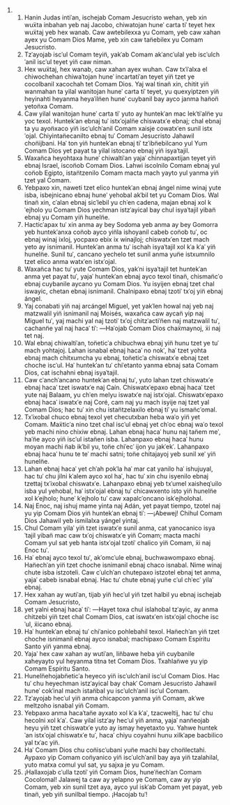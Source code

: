 <ol>
  <li>
    <ol>
      <li>Hanin Judas intiˈan, ischejab Comam Jesucristo wehan, yeb xin wuẍta inbahan yeb naj Jacobo, chiwatojan huneˈ carta tiˈ teyet hex wuẍtaj yeb hex wanab. Caw awtebilexxa yu Comam, yeb caw xahan ayex yu Comam Dios Mame, yeb xin caw tan̈ebilex yu Comam Jesucristo.</li>
      <li>Tzˈayojab iscˈul Comam teyin̈, yakˈab Comam akˈancˈulal yeb iscˈulchˈanil iscˈul teyet yin̈ caw niman.</li>
      <li>Hex wuẍtaj, hex wanab, caw xahan ayex wuhan. Caw txˈiˈalxa el chiwochehan chiwaˈtojan huneˈ incartatiˈan teyet yin̈ tzet ye cocolbanil xacochah tet Comam Dios. Yaj wal tinan̈ xin, chitit yin̈ wanmahan ta yilal wanitojan huneˈ carta tiˈ teyet, yu quexyiptzen yin̈ heyinahti heyanma heyaˈiln̈en huneˈ cuybanil bay ayco janma han̈on̈ yeton̈xa Comam.</li>
      <li>Caw yilal wanitojan huneˈ carta tiˈ yuto ay huntekˈan mac lekˈtiˈaln̈e yu yoc texol. Huntekˈan ebnaj tuˈ istxˈojaln̈e chiswatxˈe ebnaj; chal ebnaj ta yu ayon̈xaco yin̈ iscˈulchˈanil Comam xaisje cowatxˈen sunil istxˈojal. Chiyintan̈ecanilto ebnaj tuˈ Comam Jesucristo Jahawil chon̈ijbani. Haˈ ton yin̈ huntekˈan ebnaj tiˈ tzˈibn̈ebilcano yul Yum Comam Dios yet payat ta yilal istocano ebnaj yin̈ isyaˈtajil.</li>
      <li>Waxan̈ca heyohtaxa huneˈ chiwaltiˈan yajaˈ chinnapaxtijan teyet yin̈ ebnaj Israel, iscon̈ob Comam Dios. Lahwi iscolnilo Comam ebnaj yul con̈ob Egipto, istan̈tzenilo Comam macta mach yayto yul yanma yin̈ tzet yal Comam.</li>
      <li>Yebpaxo xin, naweti tzet elico huntekˈan ebnaj ángel nime winaj yute isba, isbejnicano ebnaj huneˈ yehobal akˈbil tet yu Comam Dios. Wal tinan̈ xin, cˈalan ebnaj sicˈlebil yu chˈen cadena, majan ebnaj xol kˈejholo yu Comam Dios yechman istzˈayical bay chul isyaˈtajil yiban̈ ebnaj yu Comam yin̈ huneln̈e.</li>
      <li>Hacticˈapax tuˈ xin anma ay bey Sodoma yeb anma ay bey Gomorra yeb huntekˈanxa con̈ob ayco yin̈la ishoyanil cabeb con̈ob tuˈ, oc ebnaj winaj ixloj, yocpaxo ebix ix winajloj; chiswatxˈen tzet mach yeto ay isnimanil. Huntekˈan anma tuˈ ischah isyaˈtajil xol kˈa kˈaˈ yin̈ huneln̈e. Sunil tuˈ, cancano yechelo tet sunil anma yun̈e istxumnilo tzet elico anma watxˈen istxˈojal.</li>
      <li>Waxan̈ca hac tuˈ yute Comam Dios, yakˈni isyaˈtajil tet huntekˈan anma yet payat tuˈ, yajaˈ huntekˈan ebnaj ayco texol tinan̈, chisman̈cˈo ebnaj cuybanile aycano yu Comam Dios. Yu isyijen ebnaj tzet chal iswayic, chetan ebnaj isnimanil. Chalnipaxo ebnaj tzotiˈ txˈoj yin̈ ebnaj ángel.</li>
      <li>Yaj conabati yin̈ naj arcángel Miguel, yet yakˈlen howal naj yeb naj matzwalil yin̈ isnimanil naj Moisés, waxan̈ca caw aycan̈ yip naj Miguel tuˈ, yaj machi yal naj tzotiˈ txˈoj chitzˈactiˈn̈en naj matzwalil tuˈ, cachann̈e yal naj hacaˈ tiˈ: ―Haˈojab Comam Dios chaẍmaynoj, ẍi naj tet naj.</li>
      <li>Wal ebnaj chiwaltiˈan, ton̈eticˈa chibuchwa ebnaj yin̈ hunu tzet ye tuˈ mach yohtajoj. Lahan isnabal ebnaj hacaˈ no nokˈ, haˈ tzet yohta ebnaj mach chitxumcha yu ebnaj, ton̈eticˈa chiswatxˈe ebnaj tzet choche iscˈul. Haˈ huntekˈan tuˈ chiˈetanto yanma ebnaj sata Comam Dios, cat ischahni ebnaj isyaˈtajil.</li>
      <li>Caw cˈanchˈancano huntekˈan ebnaj tuˈ, yuto lahan tzet chiswatxˈe ebnaj hacaˈ tzet iswatxˈe naj Caín. Chiswatxˈepaxo ebnaj hacaˈ tzet yute naj Balaam, yu chˈen melyu iswatxˈe naj istxˈojal. Chiswatxˈepaxo ebnaj hacaˈ iswatxˈe naj Coré, cam naj yu mach isyije naj tzet yal Comam Dios; hac tuˈ xin chu istan̈tzelaxilo ebnaj tiˈ yu isman̈cˈomal.</li>
      <li>Txˈixobal chuco ebnaj texol yet checutxban heba waˈo yin̈ yet Comam. Maẍticˈa nino tzet chal iscˈul ebnaj yet chˈoc ebnaj waˈo texol yeb machi nino chixiw ebnaj. Lahan ebnaj hacaˈ hunu naj tan̈em meˈ, haˈn̈e ayco yin̈ iscˈul istan̈en isba. Lahanpaxo ebnaj hacaˈ hunu moyan machi n̈ab ikˈbil yu, ton̈e chiˈecˈ ijon yu jakˈekˈ. Lahanpaxo ebnaj hacaˈ hunu te teˈ machi satni; ton̈e chitajayoj yeb sunil xeˈ yin̈ huneln̈e.</li>
      <li>Lahan ebnaj hacaˈ yet chˈah pokˈla haˈ mar cat yanilo haˈ ishujuyal, hac tuˈ chu jilni kˈalem ayco xol haˈ, hac tuˈ xin chu isyenilo ebnaj tzettaj txˈixobal chiswatxˈe. Lahanpaxo ebnaj yeb txˈumel xaisheqˈuilo isba yul yehobal, haˈ istxˈojal ebnaj tuˈ chicawxento isto yin̈ huneln̈e xol kˈejholo; huneˈ kˈejholo tuˈ caw xapalcˈoncano iskˈejholohal.</li>
      <li>Naj Enoc, naj ishuj mame yinta naj Adán, yet payat tiempo, tzotel naj yu yip Comam Dios yin̈ huntekˈan ebnaj tiˈ: ―¡Abewej! Chihul Comam Dios Jahawil yeb ismilalxa yángel yintaj.</li>
      <li>Chul Comam yilaˈ yin̈ tzet iswatxˈe sunil anma, cat yanocanico isyaˈtajil yiban̈ mac caw txˈoj chiswatxˈe yin̈ Comam; macta machi Comam yul sat yeb hanta istxˈojal tzotiˈ chalico yin̈ Comam, ẍi naj Enoc tuˈ.</li>
      <li>Haˈ ebnaj ayco texol tuˈ, akˈomcˈule ebnaj, buchwawompaxo ebnaj. Han̈echˈan yin̈ tzet choche isnimanil ebnaj chaco isnabal. Nime winaj chute isba istzoteli. Caw cˈulchˈan chutepaxo istzotel ebnaj tet anma, yajaˈ cabeb isnabal ebnaj. Hac tuˈ chute ebnaj yun̈e cˈul chˈecˈ yilaˈ ebnaj.</li>
      <li>Hex xahan ay wutiˈan, tijab yin̈ hecˈul yin̈ tzet halbil yu ebnaj ischejab Comam Jesucristo,</li>
      <li>yet yalni ebnaj hacaˈ tiˈ: ―Hayet toxa chul islahobal tzˈayic, ay anma chitzebi yin̈ tzet chal Comam Dios, cat iswatxˈen istxˈojal choche iscˈul, ẍicano ebnaj.</li>
      <li>Haˈ huntekˈan ebnaj tuˈ chiˈanico pohlebahil texol. Han̈echˈan yin̈ tzet choche isnimanil ebnaj ayco isnabal; machipaxo Comam Espíritu Santo yin̈ yanma ebnaj.</li>
      <li>Yajaˈ hex caw xahan ay wutiˈan, lin̈bawe heba yin̈ cuybanile xaheyayto yul heyanma titna tet Comam Dios. Txahlan̈we yu yip Comam Espíritu Santo.</li>
      <li>Huneln̈ehojabn̈eticˈa heyeco yin̈ iscˈulchˈanil iscˈul Comam Dios. Hac tuˈ chu heyechman istzˈayical bay chakˈ Comam Jesucristo Jahawil huneˈ cokˈinal mach istan̈bal yu iscˈulchˈanil iscˈul Comam.</li>
      <li>Tzˈayojab hecˈul yin̈ anma chicapcon yanma yin̈ Comam, akˈwe meltzoho isnabal yin̈ Comam.</li>
      <li>Yebpaxo anma hacaˈtan̈e ayxato xol kˈa kˈaˈ, tzacweltij, hac tuˈ chu hecolni xol kˈaˈ. Caw yilal istzˈay hecˈul yin̈ anma, yajaˈ nann̈eojab heyu yin̈ tzet chiswatxˈe yuto ay ismay heyetaxto yu. Yahwe huntekˈan istxˈojal chiswatxˈe tuˈ, hacaˈ chiyu coyahni hunu xilkˈape bacbilico yal txˈac yin̈.</li>
      <li>Haˈ Comam Dios chu con̈iscˈubani yun̈e machi bay chon̈lectahi. Aypaxo yip Comam con̈yanico yin̈ iscˈulchˈanil bay aya yin̈ tzalahilal, yuto matxa comul yul sat, yu sajxa je yu Comam.</li>
      <li>¡Hallaxojab cˈulla tzotiˈ yin̈ Comam Dios, huneˈn̈echˈan Comam Cocolomal! Jalawej ta caw ay yelapno ye Comam, caw ay yip Comam, yeb xin sunil tzet aya, ayco yul iskˈab Comam yet payat, yeb tinan̈, yeb yin̈ sunilbal tiempo. ¡Hacojab tuˈ!</li>
    </ol>
  </li>
</ol>